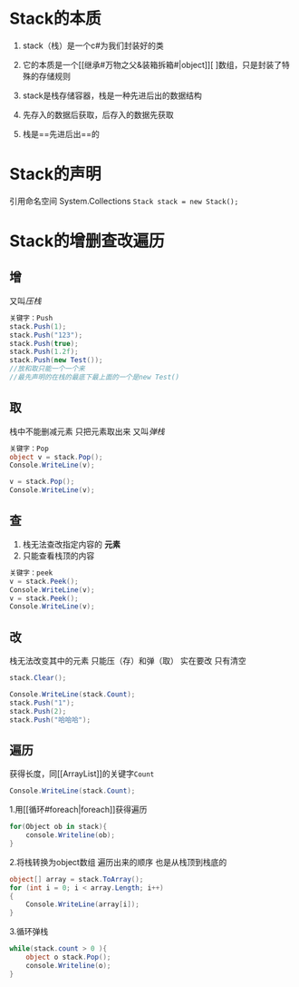 # Stack的本质
1. stack（栈）是一个c#为我们封装好的类
2. 它的本质是一个[[继承#万物之父&装箱拆箱#|object]][ ]数组，只是封装了特殊的存储规则

3. stack是栈存储容器，栈是一种先进后出的数据结构
4. 先存入的数据后获取，后存入的数据先获取
5. 栈是==先进后出==的

# Stack的声明
引用命名空间  System.Collections
`Stack stack = new Stack();`

# Stack的增删查改遍历
## 增
 又叫*压栈*
 ```csharp
关键字：Push
stack.Push(1);
stack.Push("123");
stack.Push(true);
stack.Push(1.2f);
stack.Push(new Test());
//放和取只能一个一个来
//最先声明的在栈的最底下最上面的一个是new Test()
```

## 取
栈中不能删减元素 只把元素取出来
又叫*弹栈*
```csharp
关键字：Pop
object v = stack.Pop();
Console.WriteLine(v);

v = stack.Pop();
Console.WriteLine(v);
```

## 查
1. 栈无法查改指定内容的 **元素**
2. 只能查看栈顶的内容
```csharp
关键字：peek
v = stack.Peek();
Console.WriteLine(v);
v = stack.Peek();
Console.WriteLine(v);
```

## 改
栈无法改变其中的元素 只能压（存）和弹（取）
实在要改 只有清空
```csharp
stack.Clear();

Console.WriteLine(stack.Count);
stack.Push("1");
stack.Push(2);
stack.Push("哈哈哈");
```

## 遍历
获得长度，同[[ArrayList]]的关键字`Count`
```csharp
Console.WriteLine(stack.Count);
```

1.用[[循环#foreach|foreach]]获得遍历
```csharp
for(Object ob in stack){
	console.Writeline(ob);
}
```

2.将栈转换为object数组
遍历出来的顺序 也是从栈顶到栈底的
```csharp
object[] array = stack.ToArray();
for (int i = 0; i < array.Length; i++)
{
    Console.WriteLine(array[i]);
}
```

3.循环弹栈
```csharp
while(stack.count > 0 ){
	object o stack.Pop();
	console.Writeline(o);
}
```